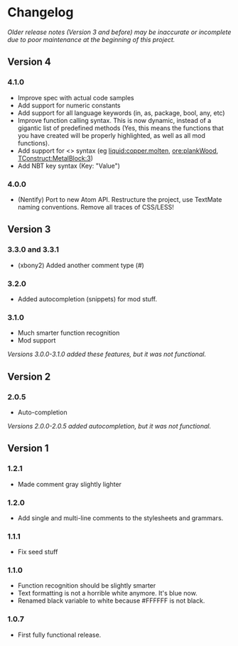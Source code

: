 # Changelog
*Older release notes (Version 3 and before) may be inaccurate or incomplete due to poor maintenance at the beginning of this project.*

## Version 4
### 4.1.0
* Improve spec with actual code samples
* Add support for numeric constants
* Add support for all language keywords (in, as, package, bool, any, etc)
* Improve function calling syntax. This is now dynamic, instead of a gigantic list of predefined methods (Yes, this means the functions that you have created will be properly highlighted, as well as all mod functions).
* Add support for <> syntax (eg <liquid:copper.molten>, <ore:plankWood>, <TConstruct:MetalBlock:3>)
* Add NBT key syntax (Key: "Value")

### 4.0.0
* (Nentify) Port to new Atom API. Restructure the project, use TextMate naming conventions. Remove all traces of CSS/LESS!

## Version 3
### 3.3.0 and 3.3.1
* (xbony2) Added another comment type (#)

### 3.2.0
* Added autocompletion (snippets) for mod stuff.

### 3.1.0
* Much smarter function recognition
* Mod support

*Versions 3.0.0-3.1.0 added these features, but it was not functional.*

## Version 2
### 2.0.5
* Auto-completion

*Versions 2.0.0-2.0.5 added autocompletion, but it was not functional.*

## Version 1
### 1.2.1
* Made comment gray slightly lighter

### 1.2.0
* Add single and multi-line comments to the stylesheets and grammars.

### 1.1.1
* Fix seed stuff

### 1.1.0
* Function recognition should be slightly smarter
* Text formatting is not a horrible white anymore. It's blue now.
* Renamed black variable to white because #FFFFFF is not black.

### 1.0.7
* First fully functional release.
